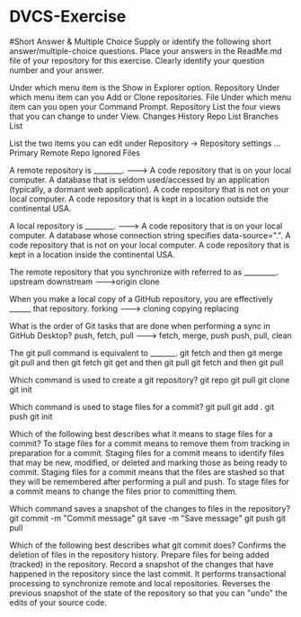 # DVCS-Exercise

#Short Answer & Multiple Choice
Supply or identify the following short answer/multiple-choice questions. Place your answers in the ReadMe.md file of your repository for this exercise. Clearly identify your question number and your answer.

Under which menu item is the Show in Explorer option. Repository
Under which menu item can you Add or Clone repositories. File
Under which menu item can you open your Command Prompt. Repository
List the four views that you can change to under View.
Changes
History
Repo List
Branches List

List the two items you can edit under Repository → Repository settings ...
  Primary Remote Repo
  Ignored Files

A remote repository is ________.
---> A code repository that is on your local computer.
A database that is seldom used/accessed by an application (typically, a dormant web application).
A code repository that is not on your local computer.
A code repository that is kept in a location outside the continental USA.

A local repository is ________.
---> A code repository that is on your local computer.
A database whose connection string specifies data-source=".".
A code repository that is not on your local computer.
A code repository that is kept in a location inside the continental USA.

The remote repository that you synchronize with referred to as _________.
upstream
downstream
--->origin
clone

When you make a local copy of a GitHub repository, you are effectively ______ that repository.
forking
---> cloning
copying
replacing

What is the order of Git tasks that are done when performing a sync in GitHub Desktop?
push, fetch, pull
---> fetch, merge, push
push, pull, clean

The git pull command is equivalent to _______.
git fetch and then git merge
git pull and then git fetch
git get and then git pull
git fetch and then git pull

Which command is used to create a git repository?
git repo
git pull
git clone
git init

Which command is used to stage files for a commit?
git pull
git add .
git push
git init

Which of the following best describes what it means to stage files for a commit?
To stage files for a commit means to remove them from tracking in preparation for a commit.
Staging files for a commit means to identify files that may be new, modified, or deleted and marking those as being ready to commit.
Staging files for a commit means that the files are stashed so that they will be remembered after performing a pull and push.
To stage files for a commit means to change the files prior to committing them.

Which command saves a snapshot of the changes to files in the repository?
git commit -m "Commit message"
git save -m "Save message"
git push
git pull

Which of the following best describes what git commit does?
Confirms the deletion of files in the repository history.
Prepare files for being added (tracked) in the repository.
Record a snapshot of the changes that have happened in the repository since the last commit.
It performs transactional processing to synchronize remote and local repositories.
Reverses the previous snapshot of the state of the repository so that you can "undo" the edits of your source code.
